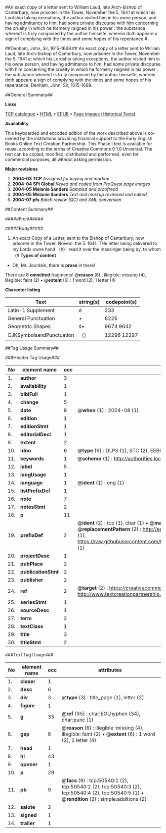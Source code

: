 #An exact copy of a letter sent to William Laud, late Arch-bishop of Canterbury, now prisoner in the Tower, November the 5, 1641 at which his Lordship taking exceptions, the author visited him in his owne person, and having admittance to him, had some private discourse with him concerning the cruelty in which he formerly raigned in his power : the substance whereof is truly composed by the author himselfe, wherein doth appeare a sign of complying with the times and some hopes of his repentance.#

##Denham, John, Sir, 1615-1669.##
An exact copy of a letter sent to William Laud, late Arch-bishop of Canterbury, now prisoner in the Tower, November the 5, 1641 at which his Lordship taking exceptions, the author visited him in his owne person, and having admittance to him, had some private discourse with him concerning the cruelty in which he formerly raigned in his power : the substance whereof is truly composed by the author himselfe, wherein doth appeare a sign of complying with the times and some hopes of his repentance.
Denham, John, Sir, 1615-1669.

##General Summary##

**Links**

[TCP catalogue](http://www.ota.ox.ac.uk/tcp/)  • 
[HTML](http://tei.it.ox.ac.uk/tcp/Texts-HTML/free/A69/A69458.html)  • 
[EPUB](http://tei.it.ox.ac.uk/tcp/Texts-EPUB/free/A69/A69458.epub) • 
[Page images (Historical Texts)](https://data.historicaltexts.jisc.ac.uk/view?pubId=eebo-11894451e&pageId=eebo-11894451e-50540-1)

**Availability**

This keyboarded and encoded edition of the
	       work described above is co-owned by the institutions
	       providing financial support to the Early English Books
	       Online Text Creation Partnership. This Phase I text is
	       available for reuse, according to the terms of Creative
	       Commons 0 1.0 Universal. The text can be copied,
	       modified, distributed and performed, even for
	       commercial purposes, all without asking permission.

**Major revisions**

1. __2004-03__ __TCP__ *Assigned for keying and markup*
1. __2004-04__ __SPi Global__ *Keyed and coded from ProQuest page images*
1. __2004-05__ __Melanie Sanders__ *Sampled and proofread*
1. __2004-05__ __Melanie Sanders__ *Text and markup reviewed and edited*
1. __2004-07__ __pfs__ *Batch review (QC) and XML conversion*

##Content Summary##

#####Front#####

#####Body#####

1. An exact Copy of a Letter, sent to the Bishop of Canterbury, now prisoner in the Tower, Novem. the 5. 1641.
THe letter being delivered to my Lords owne hand 〈◊〉 read it over the messinger being by, to whom 〈◊
**Types of content**

  * Oh, Mr. Jourdain, there is **prose** in there!

There are 6 **ommitted** fragments! 
 @__reason__ (6) : illegible: missing (4), illegible: faint (2)  •  @__extent__ (6) : 1 word (2), 1 letter (4)

**Character listing**


|Text|string(s)|codepoint(s)|
|---|---|---|
|Latin-1 Supplement|é|233|
|General Punctuation|•|8226|
|Geometric Shapes|◊▪|9674 9642|
|CJKSymbolsandPunctuation|〈〉|12296 12297|

##Tag Usage Summary##

###Header Tag Usage###

|No|element name|occ|attributes|
|---|---|---|---|
|1.|__author__|3||
|2.|__availability__|1||
|3.|__biblFull__|1||
|4.|__change__|5||
|5.|__date__|8| @__when__ (1) : 2004-08 (1)|
|6.|__edition__|1||
|7.|__editionStmt__|1||
|8.|__editorialDecl__|1||
|9.|__extent__|2||
|10.|__idno__|6| @__type__ (6) : DLPS (1), STC (2), EEBO-CITATION (1), OCLC (1), VID (1)|
|11.|__keywords__|1| @__scheme__ (1) : http://authorities.loc.gov/ (1)|
|12.|__label__|5||
|13.|__langUsage__|1||
|14.|__language__|1| @__ident__ (1) : eng (1)|
|15.|__listPrefixDef__|1||
|16.|__note__|7||
|17.|__notesStmt__|2||
|18.|__p__|11||
|19.|__prefixDef__|2| @__ident__ (2) : tcp (1), char (1)  •  @__matchPattern__ (2) : ([0-9\-]+):([0-9IVX]+) (1), (.+) (1)  •  @__replacementPattern__ (2) : http://eebo.chadwyck.com/downloadtiff?vid=$1&page=$2 (1), https://raw.githubusercontent.com/textcreationpartnership/Texts/master/tcpchars.xml#$1 (1)|
|20.|__projectDesc__|1||
|21.|__pubPlace__|2||
|22.|__publicationStmt__|2||
|23.|__publisher__|2||
|24.|__ref__|2| @__target__ (2) : https://creativecommons.org/publicdomain/zero/1.0/ (1), http://www.textcreationpartnership.org/docs/. (1)|
|25.|__seriesStmt__|1||
|26.|__sourceDesc__|1||
|27.|__term__|2||
|28.|__textClass__|1||
|29.|__title__|3||
|30.|__titleStmt__|2||


###Text Tag Usage###

|No|element name|occ|attributes|
|---|---|---|---|
|1.|__closer__|1||
|2.|__desc__|6||
|3.|__div__|3| @__type__ (3) : title_page (1), letter (2)|
|4.|__figure__|1||
|5.|__g__|35| @__ref__ (35) : char:EOLhyphen (34), char:punc (1)|
|6.|__gap__|6| @__reason__ (6) : illegible: missing (4), illegible: faint (2)  •  @__extent__ (6) : 1 word (2), 1 letter (4)|
|7.|__head__|1||
|8.|__hi__|43||
|9.|__opener__|1||
|10.|__p__|29||
|11.|__pb__|9| @__facs__ (9) : tcp:50540:1 (2), tcp:50540:2 (2), tcp:50540:3 (2), tcp:50540:4 (2), tcp:50540:5 (1)  •  @__rendition__ (2) : simple:additions (2)|
|12.|__salute__|2||
|13.|__signed__|1||
|14.|__trailer__|1||
